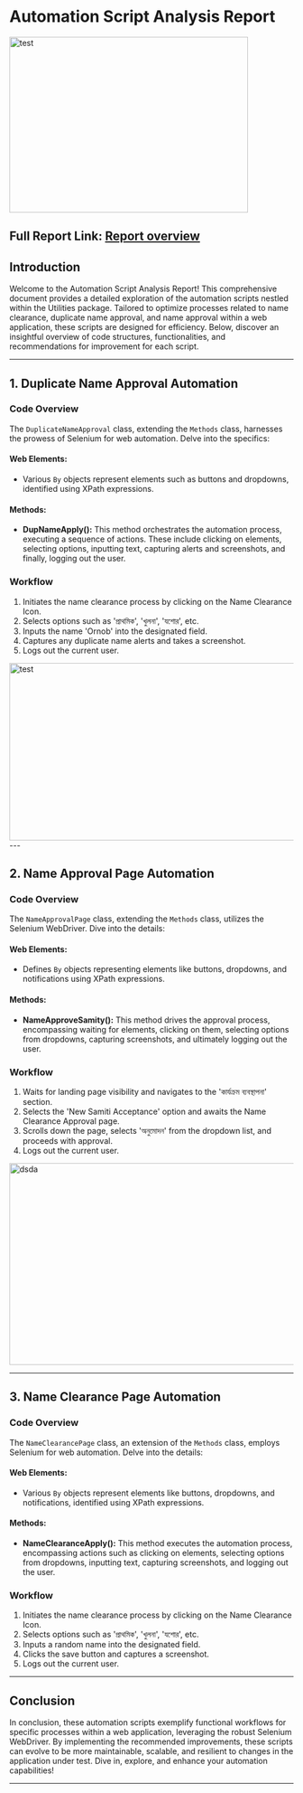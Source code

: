 # Automation Script Analysis Report

<img height="311" width="423" alt="test" src="https://res.cloudinary.com/dheiniqiw/image/upload/v1707107592/RDCD/rdcd1_mjm8nm.png" />

**Full Report Link:** [Report overview](https://rdcd-nameclearance-nameapproval.netlify.app)
---

## Introduction

Welcome to the Automation Script Analysis Report! This comprehensive document provides a detailed exploration of the automation scripts nestled within the Utilities package. Tailored to optimize processes related to name clearance, duplicate name approval, and name approval within a web application, these scripts are designed for efficiency. Below, discover an insightful overview of code structures, functionalities, and recommendations for improvement for each script.

---

## 1. Duplicate Name Approval Automation

### Code Overview

The `DuplicateNameApproval` class, extending the `Methods` class, harnesses the prowess of Selenium for web automation. Delve into the specifics:

#### Web Elements:
- Various `By` objects represent elements such as buttons and dropdowns, identified using XPath expressions.

#### Methods:
- **DupNameApply():** This method orchestrates the automation process, executing a sequence of actions. These include clicking on elements, selecting options, inputting text, capturing alerts and screenshots, and finally, logging out the user.

### Workflow

1. Initiates the name clearance process by clicking on the Name Clearance Icon.
2. Selects options such as 'প্রাথমিক', 'খুলনা', 'যশোর', etc.
3. Inputs the name 'Ornob' into the designated field.
4. Captures any duplicate name alerts and takes a screenshot.
5. Logs out the current user.
<img height="314" width="720" alt="test" src="https://res.cloudinary.com/dheiniqiw/image/upload/v1707107590/RDCD/rdcd3_f2pfwl.png" />
---

## 2. Name Approval Page Automation

### Code Overview

The `NameApprovalPage` class, extending the `Methods` class, utilizes the Selenium WebDriver. Dive into the details:

#### Web Elements:
- Defines `By` objects representing elements like buttons, dropdowns, and notifications using XPath expressions.

#### Methods:
- **NameApproveSamity():** This method drives the approval process, encompassing waiting for elements, clicking on them, selecting options from dropdowns, capturing screenshots, and ultimately logging out the user.

### Workflow

1. Waits for landing page visibility and navigates to the 'কার্যক্রম ব্যবস্থাপনা' section.
2. Selects the 'New Samiti Acceptance' option and awaits the Name Clearance Approval page.
3. Scrolls down the page, selects 'অনুমোদন' from the dropdown list, and proceeds with approval.
4. Logs out the current user.
<img height="357" width="795" alt="dsda" src="https://res.cloudinary.com/dheiniqiw/image/upload/v1707107591/RDCD/rdcd2_ynqkh4.png" />

---

## 3. Name Clearance Page Automation

### Code Overview

The `NameClearancePage` class, an extension of the `Methods` class, employs Selenium for web automation. Delve into the details:

#### Web Elements:
- Various `By` objects represent elements like buttons, dropdowns, and notifications, identified using XPath expressions.

#### Methods:
- **NameClearanceApply():** This method executes the automation process, encompassing actions such as clicking on elements, selecting options from dropdowns, inputting text, capturing screenshots, and logging out the user.

### Workflow

1. Initiates the name clearance process by clicking on the Name Clearance Icon.
2. Selects options such as 'প্রাথমিক', 'খুলনা', 'যশোর', etc.
3. Inputs a random name into the designated field.
4. Clicks the save button and captures a screenshot.
5. Logs out the current user.

---

## Conclusion

In conclusion, these automation scripts exemplify functional workflows for specific processes within a web application, leveraging the robust Selenium WebDriver. By implementing the recommended improvements, these scripts can evolve to be more maintainable, scalable, and resilient to changes in the application under test. Dive in, explore, and enhance your automation capabilities!

---